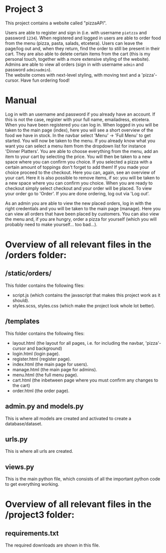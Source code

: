 # Project 3

This project contains a website called "pizzaAPI".

Users are able to register and sign in (i.e. with username `pietzza` and password `1234`). When registered and logged in users are able to order food from the menu (pizza, pasta, salads, etcetera). Users can leave the page/log out and, when they return, find the order to still be present in their cart. They are also able to delete certain items from the cart (this is my personal touch, together with a more extensive styling of the website).
Admins are able to view all orders (sign in with username `admin` and password `adminadmin`).  
The website comes with next-level styling, with moving text and a 'pizza'-cursor. Have fun ordering food!

# Manual
Log in with an username and password if you already have an account. If this is not the case, register with your full name, emailadress, etcetera. When you have been registered you can log in.
When logged in you will be taken to the main page (index), here you will see a short overview of the food we have in stock. In the navbar select 'Menu' -> 'Full Menu' to get started. You will now be taken to the menu. If you already know what you want you can select a menu item from the dropdown list for instance 'Dinner Platters'. You are able to choose everything from the menu, add an item to your cart by selecting the price. You will then be taken to a new space where you can confirm you choice. If you selected a pizza with a certain amount of toppings don't forget to add them!
If you made your choice proceed to the checkout. Here you can, again, see an overview of your cart. Here it is also possible to remove items, if so: you will be taken to a new space where you can confirm you choice. When you are ready to checkout simply select checkout and your order will be placed. To view your order go to 'Order'. If you are done ordering, log out via 'Log out'.

As an admin you are able to view the new placed orders, log in with the right credentials and you will be taken to the main page (manage). Here you can view all orders that have been placed by customers. You can also view the menu and, if you are hungry, order a pizza for yourself (which you will probably need to make yourself... too bad...).

# Overview of all relevant files in the /orders folder:
## /static/orders/
This folder contains the following files:
- script.js (which contains the javascript that makes this project work as it should).
- styles.scss, styles.css (which make the project look whole lot better).

## /templates
This folder contains the following files:
- layout.html (the layout for all pages, i.e. for including the navbar, 'pizza'-cursor and background)
- login.html (login page).
- register.html (register page).
- index.html (the main page for users).
- manage.html (the main page for admins).
- menu.html (the full menu page).
- cart.html (the inbetween page where you must confirm any changes to the cart)
- order.html (the order page).

## admin.py and models.py
This is where all models are created and activated to create a database/dataset.

## urls.py
This is where all urls are created.

## views.py
This is the main python file, which consists of all the important python code to get everything working.

# Overview of all relevant files in the /project3 folder:
## requirements.txt
The required downloads are shown in this file.
